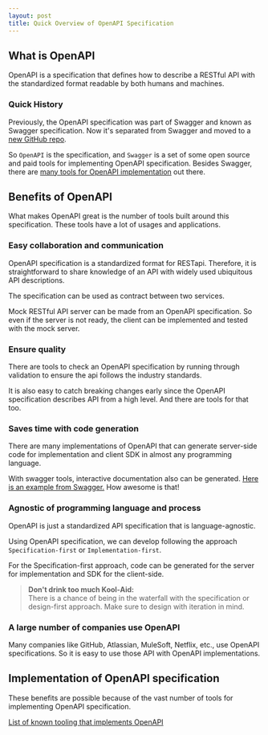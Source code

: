 ```yaml
---
layout: post
title: Quick Overview of OpenAPI Specification
---
```


## What is OpenAPI

OpenAPI is a specification that defines how to describe a RESTful API with the
standardized format readable by both humans and machines.

### Quick History

Previously, the OpenAPI specification was part of Swagger and known as Swagger 
specification. Now it's separated from Swagger and moved to a 
[new GitHub repo](https://github.com/OAI/OpenAPI-Specification).

So `OpenAPI` is the specification, and `Swagger` is a set of some open source
and paid tools for implementing OpenAPI specification. Besides Swagger, there
are [many tools for OpenAPI implementation](https://github.com/OAI/OpenAPI-Specification/blob/main/IMPLEMENTATIONS.md#implementations)
out there.

## Benefits of OpenAPI

What makes OpenAPI great is the number of tools built around this specification.
These tools have a lot of usages and applications.

### Easy collaboration and communication 

OpenAPI specification is a standardized format for RESTapi. Therefore, it is
straightforward to share knowledge of an API with widely used ubiquitous API
descriptions.

The specification can be used as contract between two services. 

Mock RESTful API server can be made from an OpenAPI specification. So even if
the server is not ready, the client can be implemented and tested with the mock
server.

### Ensure quality

There are tools to check an OpenAPI specification by running through validation
to ensure the api follows the industry standards.

It is also easy to catch breaking changes early since the OpenAPI specification
describes API from a high level. And there are tools for that too.

### Saves time with code generation

There are many implementations of OpenAPI that can generate server-side code for
implementation and client SDK in almost any programming language.

With swagger tools, interactive documentation also can be generated. [Here is an
example from Swagger.](https://petstore.swagger.io/) How awesome is that!

### Agnostic of programming language and process

OpenAPI is just a standardized API specification that is language-agnostic.

Using OpenAPI specification, we can develop following the approach 
`Specification-first` or `Implementation-first`.

For the Specification-first approach, code can be generated for the server for 
implementation and SDK for the client-side.

> **Don't drink too much Kool-Aid:**  
> There is a chance of being in the waterfall with the specification or 
> design-first approach. Make sure to design with iteration in mind.

### A large number of companies use OpenAPI

Many companies like GitHub, Atlassian, MuleSoft, Netflix, etc., use OpenAPI
specifications. So it is easy to use those API with OpenAPI implementations.

## Implementation of OpenAPI specification

These benefits are possible because of the vast number of tools for implementing
OpenAPI specification.

[List of known tooling that implements OpenAPI](https://github.com/OAI/OpenAPI-Specification/blob/main/IMPLEMENTATIONS.md#implementations)

